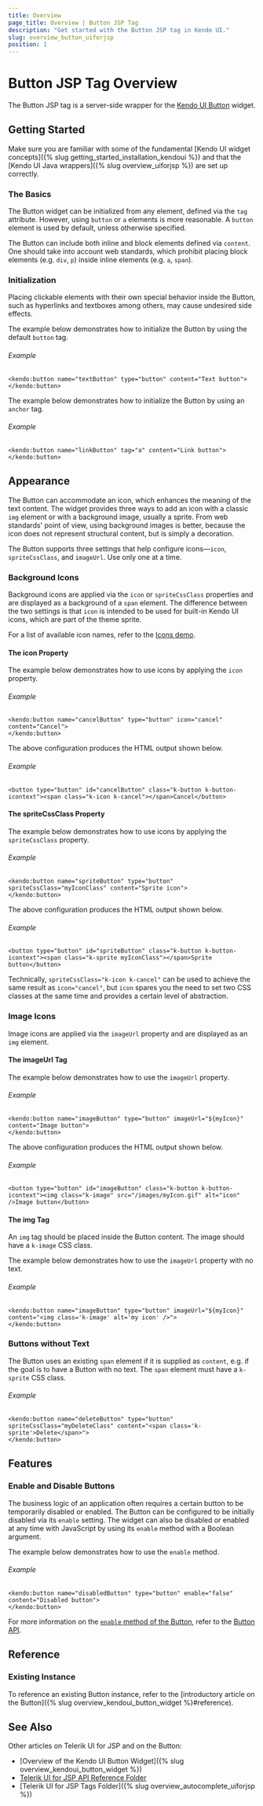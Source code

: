 ```yaml
---
title: Overview
page_title: Overview | Button JSP Tag
description: "Get started with the Button JSP tag in Kendo UI."
slug: overview_button_uiforjsp
position: 1
---
```


# Button JSP Tag Overview

The Button JSP tag is a server-side wrapper for the [Kendo UI Button](/api/javascript/ui/button) widget.

## Getting Started

Make sure you are familiar with some of the fundamental [Kendo UI widget concepts]({% slug getting_started_installation_kendoui %}) and
that the [Kendo UI Java wrappers]({% slug overview_uiforjsp %}) are set up correctly.

### The Basics

The Button widget can be initialized from any element, defined via the `tag` attribute. However, using `button` or `a` elements is more reasonable. A `button` element is used by default, unless otherwise specified.

The Button can include both inline and block elements defined via `content`. One should take into account web standards, which prohibit placing block elements (e.g. `div`, `p`) inside inline elements (e.g. `a`, `span`).

### Initialization

Placing clickable elements with their own special behavior inside the Button, such as hyperlinks and textboxes among others, may cause undesired side effects.

The example below demonstrates how to initialize the Button by using the default `button` tag.

###### Example

    <kendo:button name="textButton" type="button" content="Text button">
    </kendo:button>

The example below demonstrates how to initialize the Button by using an `anchor` tag.

###### Example

    <kendo:button name="linkButton" tag="a" content="Link button">
    </kendo:button>

## Appearance

The Button can accommodate an icon, which enhances the meaning of the text content. The widget provides three ways to add an icon with a classic `img` element or with a background image, usually a sprite. From web standards' point of view, using background images is better, because the icon does not represent structural content, but is simply a decoration.

The Button supports three settings that help configure icons&mdash;`icon`, `spriteCssClass`, and `imageUrl`. Use only one at a time.

### Background Icons

Background icons are applied via the `icon` or `spriteCssClass` properties and are displayed as a background of a `span` element. The difference between the two settings is that `icon` is intended to be used for built-in Kendo UI icons, which are part of the theme sprite.

For a list of available icon names, refer to the [Icons demo](http://demos.telerik.com/kendo-ui/web/styling/icons.html).

#### The icon Property

The example below demonstrates how to use icons by applying the `icon` property.

###### Example

    <kendo:button name="cancelButton" type="button" icon="cancel" content="Cancel">
    </kendo:button>

The above configuration produces the HTML output shown below.

###### Example

    <button type="button" id="cancelButton" class="k-button k-button-icontext"><span class="k-icon k-cancel"></span>Cancel</button>

#### The spriteCssClass Property

The example below demonstrates how to use icons by applying the `spriteCssClass` property.

###### Example

    <kendo:button name="spriteButton" type="button" spriteCssClass="myIconClass" content="Sprite icon">
    </kendo:button>

The above configuration produces the HTML output shown below.

###### Example

    <button type="button" id="spriteButton" class="k-button k-button-icontext"><span class="k-sprite myIconClass"></span>Sprite button</button>

Technically, `spriteCssClass="k-icon k-cancel"` can be used to achieve the same result as `icon="cancel"`, but `icon` spares you the need to set two CSS classes at the same time and provides a certain level of abstraction.

### Image Icons

Image icons are applied via the `imageUrl` property and are displayed as an `img` element.

#### The imageUrl Tag

The example below demonstrates how to use the `imageUrl` property.

###### Example

    <kendo:button name="imageButton" type="button" imageUrl="${myIcon}" content="Image button">
    </kendo:button>

The above configuration produces the HTML output shown below.

###### Example

    <button type="button" id="imageButton" class="k-button k-button-icontext"><img class="k-image" src="/images/myIcon.gif" alt="icon" />Image button</button>

#### The img Tag

An `img` tag should be placed inside the Button content. The image should have a `k-image` CSS class.

The example below demonstrates how to use the `imageUrl` property with no text.

###### Example

    <kendo:button name="imageButton" type="button" imageUrl="${myIcon}" content="<img class='k-image' alt='my icon' />">
    </kendo:button>

### Buttons without Text

The Button uses an existing `span` element if it is supplied as `content`, e.g. if the goal is to have a Button with no text. The `span` element must have a `k-sprite` CSS class.

###### Example

    <kendo:button name="deleteButton" type="button" spriteCssClass="myDeleteClass" content="<span class='k-sprite'>Delete</span>">
    </kendo:button>

## Features

### Enable and Disable Buttons

The business logic of an application often requires a certain button to be temporarily disabled or enabled. The Button can be configured to be initially disabled via its `enable` setting. The widget can also be disabled or enabled at any time with JavaScript by using its `enable` method with a Boolean argument.

The example below demonstrates how to use the `enable` method.

###### Example

    <kendo:button name="disabledButton" type="button" enable="false" content="Disabled button">
    </kendo:button>

For more information on the [`enable` method of the Button](/api/javascript/ui/button/methods/enable), refer to the [Button API](/api/javascript/ui/button).

## Reference

### Existing Instance

To reference an existing Button instance, refer to the [introductory article on the Button]({% slug overview_kendoui_button_widget %}#reference).

## See Also

Other articles on Telerik UI for JSP and on the Button:

* [Overview of the Kendo UI Button Widget]({% slug overview_kendoui_button_widget %})
* [Telerik UI for JSP API Reference Folder](/api/jsp/autocomplete/animation)
* [Telerik UI for JSP Tags Folder]({% slug overview_autocomplete_uiforjsp %})
